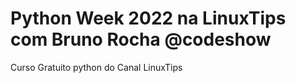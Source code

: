 Python Week 2022 na LinuxTips com Bruno Rocha @codeshow
==
Curso Gratuito python do Canal LinuxTips
